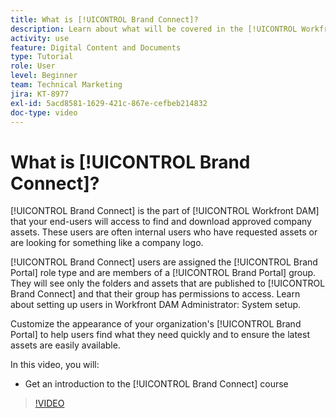 ```yaml
---
title: What is [!UICONTROL Brand Connect]?
description: Learn about what will be covered in the [!UICONTROL Workfront DAM] Administrator, Part 3 Brand Connect Customization course.
activity: use
feature: Digital Content and Documents
type: Tutorial
role: User
level: Beginner
team: Technical Marketing
jira: KT-8977
exl-id: 5acd8581-1629-421c-867e-cefbeb214832
doc-type: video
---
```

# What is [!UICONTROL Brand Connect]?

[!UICONTROL Brand Connect] is the part of [!UICONTROL Workfront DAM] that your end-users will access to find and download approved company assets. These users are often internal users who have requested assets or are looking for something like a company logo.

[!UICONTROL Brand Connect] users are assigned the [!UICONTROL Brand Portal] role type and are members of a [!UICONTROL Brand Portal] group. They will see only the folders and assets that are published to [!UICONTROL Brand Connect] and that their group has permissions to access. Learn about setting up users in Workfront DAM Administrator: System setup.

<!-- Need the cross-reference link to other LP, mentioned above -->

Customize the appearance of your organization's [!UICONTROL Brand Portal] to help users find what they need quickly and to ensure the latest assets are easily available.

In this video, you will:

* Get an introduction to the [!UICONTROL Brand Connect] course

>[!VIDEO](https://video.tv.adobe.com/v/335240/?quality=12&learn=on)

<!-- Learn more graphic and link to article, below
* Workfront DAM within Workfront
 -->
